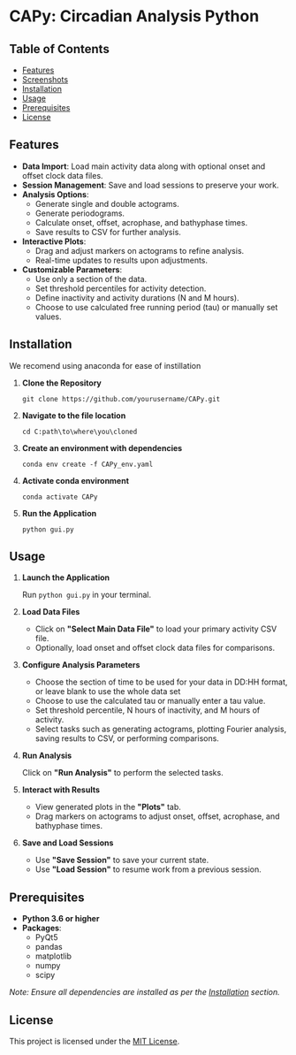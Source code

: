 # CAPy: Circadian Analysis Python

## Table of Contents

- [Features](#features)
- [Screenshots](#screenshots)
- [Installation](#installation)
- [Usage](#usage)
- [Prerequisites](#prerequisites)
- [License](#license)
  
## Features

- **Data Import**: Load main activity data along with optional onset and offset clock data files.
- **Session Management**: Save and load sessions to preserve your work.
- **Analysis Options**:
  - Generate single and double actograms.
  - Generate periodograms.
  - Calculate onset, offset, acrophase, and bathyphase times.
  - Save results to CSV for further analysis.
- **Interactive Plots**:
  - Drag and adjust markers on actograms to refine analysis.
  - Real-time updates to results upon adjustments.
- **Customizable Parameters**:
  - Use only a section of the data.
  - Set threshold percentiles for activity detection.
  - Define inactivity and activity durations (N and M hours).
  - Choose to use calculated free running period (tau) or manually set values.


## Installation
  We recomend using anaconda for ease of instillation
1. **Clone the Repository**

    ```
    git clone https://github.com/yourusername/CAPy.git
    ```
2. **Navigate to the file location**

   ```
   cd C:path\to\where\you\cloned
   ```
3. **Create an environment with dependencies**

    ```
    conda env create -f CAPy_env.yaml
    ```
4. **Activate conda environment**
   ```
   conda activate CAPy
   ```
   
5. **Run the Application**

    ```
    python gui.py
    ```

## Usage

1. **Launch the Application**

    Run `python gui.py` in your terminal.

2. **Load Data Files**

    - Click on **"Select Main Data File"** to load your primary activity CSV file.
    - Optionally, load onset and offset clock data files for comparisons.

3. **Configure Analysis Parameters**

    - Choose the section of time to be used for your data in DD:HH format, or leave blank to use the whole data set
    - Choose to use the calculated tau or manually enter a tau value.
    - Set threshold percentile, N hours of inactivity, and M hours of activity.
    - Select tasks such as generating actograms, plotting Fourier analysis, saving results to CSV, or performing comparisons.

4. **Run Analysis**

    Click on **"Run Analysis"** to perform the selected tasks.

5. **Interact with Results**

    - View generated plots in the **"Plots"** tab.
    - Drag markers on actograms to adjust onset, offset, acrophase, and bathyphase times.

6. **Save and Load Sessions**

    - Use **"Save Session"** to save your current state.
    - Use **"Load Session"** to resume work from a previous session.

## Prerequisites

- **Python 3.6 or higher**
- **Packages**:
  - PyQt5
  - pandas
  - matplotlib
  - numpy
  - scipy

*Note: Ensure all dependencies are installed as per the [Installation](#installation) section.*

## License

This project is licensed under the [MIT License](LICENSE).

